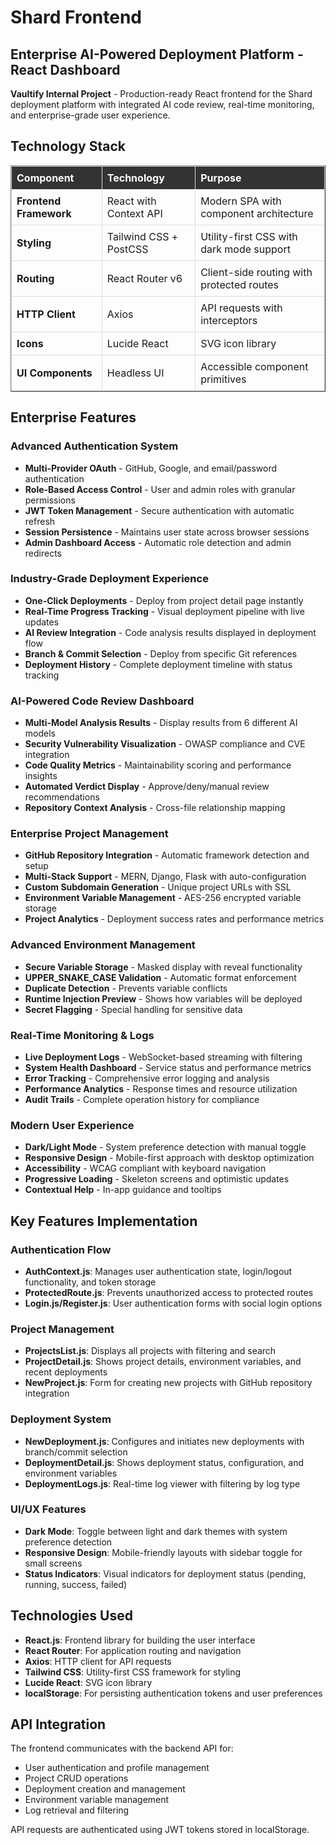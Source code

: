 # Shard Frontend
## Enterprise AI-Powered Deployment Platform - React Dashboard

**Vaultify Internal Project** - Production-ready React frontend for the Shard deployment platform with integrated AI code review, real-time monitoring, and enterprise-grade user experience.

## Technology Stack

<table border="1" style="border-collapse: collapse; width: 100%;">
<tr>
<th style="border: 1px solid #ddd; padding: 8px; text-align: left; background-color: #333333; color: white;"><strong>Component</strong></th>
<th style="border: 1px solid #ddd; padding: 8px; text-align: left; background-color: #333333; color: white;"><strong>Technology</strong></th>
<th style="border: 1px solid #ddd; padding: 8px; text-align: left; background-color: #333333; color: white;"><strong>Purpose</strong></th>
</tr>
<tr>
<td style="border: 1px solid #ddd; padding: 8px;"><strong>Frontend Framework</strong></td>
<td style="border: 1px solid #ddd; padding: 8px;">React with Context API</td>
<td style="border: 1px solid #ddd; padding: 8px;">Modern SPA with component architecture</td>
</tr>
<tr>
<td style="border: 1px solid #ddd; padding: 8px;"><strong>Styling</strong></td>
<td style="border: 1px solid #ddd; padding: 8px;">Tailwind CSS + PostCSS</td>
<td style="border: 1px solid #ddd; padding: 8px;">Utility-first CSS with dark mode support</td>
</tr>
<tr>
<td style="border: 1px solid #ddd; padding: 8px;"><strong>Routing</strong></td>
<td style="border: 1px solid #ddd; padding: 8px;">React Router v6</td>
<td style="border: 1px solid #ddd; padding: 8px;">Client-side routing with protected routes</td>
</tr>
<tr>
<td style="border: 1px solid #ddd; padding: 8px;"><strong>HTTP Client</strong></td>
<td style="border: 1px solid #ddd; padding: 8px;">Axios</td>
<td style="border: 1px solid #ddd; padding: 8px;">API requests with interceptors</td>
</tr>
<tr>
<td style="border: 1px solid #ddd; padding: 8px;"><strong>Icons</strong></td>
<td style="border: 1px solid #ddd; padding: 8px;">Lucide React</td>
<td style="border: 1px solid #ddd; padding: 8px;">SVG icon library</td>
</tr>
<tr>
<td style="border: 1px solid #ddd; padding: 8px;"><strong>UI Components</strong></td>
<td style="border: 1px solid #ddd; padding: 8px;">Headless UI</td>
<td style="border: 1px solid #ddd; padding: 8px;">Accessible component primitives</td>
</tr>
</table>

## Enterprise Features

### **Advanced Authentication System**
- **Multi-Provider OAuth** - GitHub, Google, and email/password authentication
- **Role-Based Access Control** - User and admin roles with granular permissions
- **JWT Token Management** - Secure authentication with automatic refresh
- **Session Persistence** - Maintains user state across browser sessions
- **Admin Dashboard Access** - Automatic role detection and admin redirects

### **Industry-Grade Deployment Experience**
- **One-Click Deployments** - Deploy from project detail page instantly
- **Real-Time Progress Tracking** - Visual deployment pipeline with live updates
- **AI Review Integration** - Code analysis results displayed in deployment flow
- **Branch & Commit Selection** - Deploy from specific Git references
- **Deployment History** - Complete deployment timeline with status tracking

### **AI-Powered Code Review Dashboard**
- **Multi-Model Analysis Results** - Display results from 6 different AI models
- **Security Vulnerability Visualization** - OWASP compliance and CVE integration
- **Code Quality Metrics** - Maintainability scoring and performance insights
- **Automated Verdict Display** - Approve/deny/manual review recommendations
- **Repository Context Analysis** - Cross-file relationship mapping

### **Enterprise Project Management**
- **GitHub Repository Integration** - Automatic framework detection and setup
- **Multi-Stack Support** - MERN, Django, Flask with auto-configuration
- **Custom Subdomain Generation** - Unique project URLs with SSL
- **Environment Variable Management** - AES-256 encrypted variable storage
- **Project Analytics** - Deployment success rates and performance metrics

### **Advanced Environment Management**
- **Secure Variable Storage** - Masked display with reveal functionality
- **UPPER_SNAKE_CASE Validation** - Automatic format enforcement
- **Duplicate Detection** - Prevents variable conflicts
- **Runtime Injection Preview** - Shows how variables will be deployed
- **Secret Flagging** - Special handling for sensitive data

### **Real-Time Monitoring & Logs**
- **Live Deployment Logs** - WebSocket-based streaming with filtering
- **System Health Dashboard** - Service status and performance metrics
- **Error Tracking** - Comprehensive error logging and analysis
- **Performance Analytics** - Response times and resource utilization
- **Audit Trails** - Complete operation history for compliance

### **Modern User Experience**
- **Dark/Light Mode** - System preference detection with manual toggle
- **Responsive Design** - Mobile-first approach with desktop optimization
- **Accessibility** - WCAG compliant with keyboard navigation
- **Progressive Loading** - Skeleton screens and optimistic updates
- **Contextual Help** - In-app guidance and tooltips
## Key Features Implementation

### Authentication Flow

- **AuthContext.js**: Manages user authentication state, login/logout functionality, and token storage
- **ProtectedRoute.js**: Prevents unauthorized access to protected routes
- **Login.js/Register.js**: User authentication forms with social login options

### Project Management

- **ProjectsList.js**: Displays all projects with filtering and search
- **ProjectDetail.js**: Shows project details, environment variables, and recent deployments
- **NewProject.js**: Form for creating new projects with GitHub repository integration

### Deployment System

- **NewDeployment.js**: Configures and initiates new deployments with branch/commit selection
- **DeploymentDetail.js**: Shows deployment status, configuration, and environment variables
- **DeploymentLogs.js**: Real-time log viewer with filtering by log type

### UI/UX Features

- **Dark Mode**: Toggle between light and dark themes with system preference detection
- **Responsive Design**: Mobile-friendly layouts with sidebar toggle for small screens
- **Status Indicators**: Visual indicators for deployment status (pending, running, success, failed)

## Technologies Used

- **React.js**: Frontend library for building the user interface
- **React Router**: For application routing and navigation
- **Axios**: HTTP client for API requests
- **Tailwind CSS**: Utility-first CSS framework for styling
- **Lucide React**: SVG icon library
- **localStorage**: For persisting authentication tokens and user preferences

## API Integration

The frontend communicates with the backend API for:

- User authentication and profile management
- Project CRUD operations
- Deployment creation and management
- Environment variable management
- Log retrieval and filtering

API requests are authenticated using JWT tokens stored in localStorage.